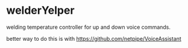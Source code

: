 # welderYelper
welding temperature controller for up and down voice commands.

better way to do this is with https://github.com/netpipe/VoiceAssistant
